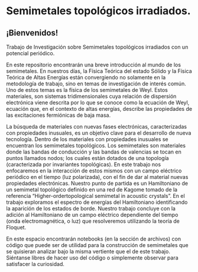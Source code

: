 # Semimetales topológicos irradiados.
## ¡Bienvenidos!
Trabajo de Investigación sobre Semimetales topológicos irradiados con un potencial periódico.

En este repositorio encontrarán una breve introducción al mundo de los semimetales. En nuestros días, la Física Teórica del estado Sólido y la Física Teórica de Altas Energías están convergiendo no solamente en la metodología de trabajo, sino en temas de investigación de interés común. Uno de estos temas es la física de los semimetales de Weyl. Estos materiales, son sistemas tridimensionales cuya relación de dispersión electrónica viene descrita por lo que se conoce como la ecuación de Weyl, ecuación que, en el contexto de altas energías, describe las propiedades de las excitaciones fermiónicas de baja masa.

La búsqueda de materiales con nuevas fases electrónicas, caracterizadas con propiedades inusuales, es un objetivo clave para el desarrollo de nueva tecnología. Dentro de los materiales con propiedades inusuales se encuentran los semimetales topológicos. Los semimetales son materiales donde las bandas de conducción y las bandas de valencias se tocan en puntos llamados nodos; los cuales están dotados de una topología (caracterizada por invariantes topológicas). En este trabajo nos enfocaremos en la interacción de estos mismos con un campo eléctrico periódico en el tiempo (luz polarizada), con el fin de dar al material nuevas propiedades electrónicas. Nuestro  punto  de  partida  es  un  Hamiltoniano de un semimetal topológico definido en una red de Kagome tomado de la referencia  “Higher-ordertopological semimetal in acoustic crystals”. En el trabajo exploramos el espectro de energías del Hamiltoniano identificando la aparición de los estados de borde.  Nuestro trabajo concluye con la adición al Hamiltoniano de un campo eléctrico dependiente del tiempo (onda electromagnética, o luz) que resolveremos utilizando la  teoría  de  Floquet.

En este espacio encontrarán notebooks (en la sección de archivos) con código que puede ser de utilidad para la construcción de semimetales que se quisieran analizar bajo la misma vertiente que el de este trabajo. Siéntanse libres de hacer uso del código o simplemente observar para satisfacer la curiosidad.
